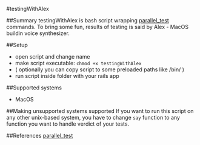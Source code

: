 #testingWithAlex

##Summary
testingWithAlex is bash script wrapping [parallel_test](https://github.com/grosser/parallel_tests) commands. To bring some fun, results of testing is said by Alex - MacOS buildin voice synthesizer.

##Setup
* open script and change name
* make script executable: `chmod +x testingWithAlex`
* ( optionally you can copy script to some preloaded paths like /bin/ )
* run script inside folder with your rails app

##Supported systems
* MacOS

##Making unsupported systems supported
If you want to run this script on any other unix-based system, you have to change `say` function to any function you want to handle verdict of your tests. 


##References
[parallel_test](https://github.com/grosser/parallel_tests)